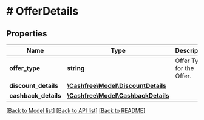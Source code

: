 # # OfferDetails

## Properties

Name | Type | Description | Notes
------------ | ------------- | ------------- | -------------
**offer_type** | **string** | Offer Type for the Offer. |
**discount_details** | [**\Cashfree\Model\DiscountDetails**](DiscountDetails.md) |  | [optional]
**cashback_details** | [**\Cashfree\Model\CashbackDetails**](CashbackDetails.md) |  | [optional]

[[Back to Model list]](../../README.md#models) [[Back to API list]](../../README.md#endpoints) [[Back to README]](../../README.md)
